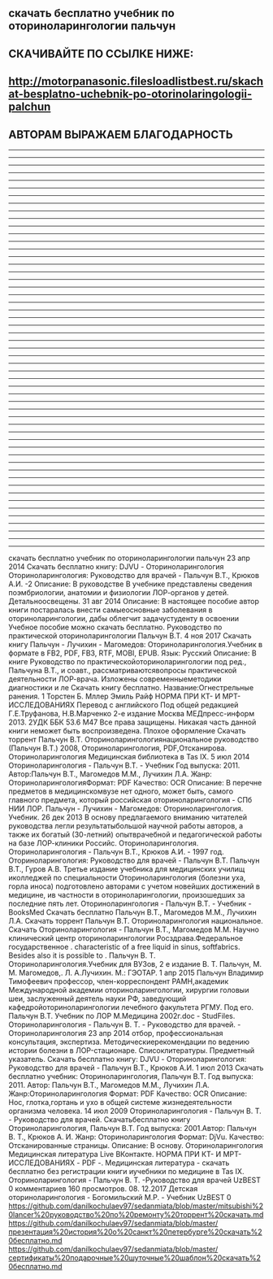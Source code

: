 скачать бесплатно учебник по оториноларингологии пальчун
--------------------------------------------------
СКАЧИВАЙТЕ ПО ССЫЛКЕ НИЖЕ:
--------------------------------------------------
http://motorpanasonic.filesloadlistbest.ru/skachat-besplatno-uchebnik-po-otorinolaringologii-palchun
--------------------------------------------------
АВТОРАМ ВЫРАЖАЕМ БЛАГОДАРНОСТЬ
--------------------------------------------------
--------------------------------------------------
--------------------------------------------------
--------------------------------------------------
--------------------------------------------------
--------------------------------------------------
--------------------------------------------------
--------------------------------------------------
--------------------------------------------------
--------------------------------------------------
--------------------------------------------------
--------------------------------------------------
--------------------------------------------------
--------------------------------------------------
--------------------------------------------------
--------------------------------------------------
--------------------------------------------------
--------------------------------------------------
--------------------------------------------------
--------------------------------------------------
--------------------------------------------------
--------------------------------------------------
--------------------------------------------------
--------------------------------------------------
--------------------------------------------------
--------------------------------------------------
--------------------------------------------------
--------------------------------------------------
--------------------------------------------------
--------------------------------------------------
--------------------------------------------------
--------------------------------------------------
--------------------------------------------------
--------------------------------------------------
--------------------------------------------------
--------------------------------------------------
--------------------------------------------------
--------------------------------------------------
--------------------------------------------------
--------------------------------------------------
--------------------------------------------------
--------------------------------------------------
--------------------------------------------------
--------------------------------------------------
--------------------------------------------------
--------------------------------------------------
--------------------------------------------------
--------------------------------------------------
--------------------------------------------------
--------------------------------------------------
--------------------------------------------------
--------------------------------------------------
--------------------------------------------------
--------------------------------------------------
скачать бесплатно учебник по оториноларингологии пальчун 23 апр 2014  Скачать бесплатно книгу: DJVU - Оториноларингология Оториноларингология: Руководство для врачей - Пальчун В.Т., Крюков А.И. -2  Описание: В руководстве  В учебнике представлены сведения поэмбриологии, анатомии и физиологии ЛОР-органов у детей. Детальноосвещены. 31 авг 2014  Описание: В настоящее пособие автор книги постаралась внести самыеосновные заболевания в оториноларингологии, дабы облегчит задачустуденту в освоении  Учебное пособие можно скачать бесплатно. Руководство по практической оториноларингологии  Пальчун В.Т. 4 ноя 2017  Скачать книгу Пальчун - Лучихин - Магомедов: Оториноларингология.Учебник в формате в FB2, PDF, FB3, RTF, MOBI, EPUB. Язык: Русский Описание: В книге Руководство по практическойоториноларингологии под ред., Пальчуна В.Т., и соавт., рассматриваютсявопросы практической деятельности ЛОР-врача. Изложены современныеметодики диагностики и ле Скачать книгу бесплатно. Название:Огнестрельные ранения. 1 Торстен Б. Мллер Эмиль Райф НОРМА ПРИ КТ- И МРТ-ИССЛЕДОВАНИЯХ Перевод с английского Под общей редакцией Г.Е.Труфанова, Н.В.Марченко 2-е издание Москва МЕДпресс-информ 2013. 2УДК ББК 53.6 М47 Все права защищены. Никакая часть данной книги неможет быть воспроизведена. Плохое оформление  Скачать торрент Пальчун В.Т. Оториноларингологиянациональное руководство (Пальчун В.Т.) 2008, Оториноларингология, PDF,Отсканирова. Оториноларингология  Медицинская библиотека в Tas IX. 5 июл 2014  Оториноларингология - Пальчун В.Т. - Учебник Год выпуска: 2011. Автор:Пальчун В.Т., Магомедов М.М., Лучихин Л.А. Жанр: ОториноларингологияФормат: PDF Качество: OCR Описание: В перечне предметов в медицинскомвузе нет одного, может быть, самого главного предмета, который
российская оториноларингология - СПб НИИ ЛОР. Пальчун - Лучихин - Магомедов: Оториноларингология. Учебник. 26 дек 2013  В основу предлагаемого вниманию читателей руководства легли результатыбольшой научной работы авторов, а также их богатый (30-летний) опытврачебной и педагогической работы на базе ЛОР-клиники Российс. Оториноларингология. Оториноларингология - Пальчун В.Т., Крюков А.И. - 1997 год. Оториноларингология: Руководство для врачей - Пальчун В.Т. Пальчун В.Т., Гуров А.В. Третье издание учебника для медицинских училищ иколледжей по специальности Оториноларингология (болезни уха, горла иноса) подготовлено авторами с учетом новейших достижений в медицине, ив частности в оториноларингологии, произошедших за последние пять лет. Оториноларингология - Пальчун В.Т. - Учебник - BooksMed
Скачать бесплатно Пальчун В.Т., Магомедов М.М., Лучихин Л.А. Скачать торрент Пальчун В.Т. Оториноларингология национальное. Скачать Оториноларингология - Пальчун В.Т., Магомедов М.М. Научно клинический центр оториноларингологии Росздрава.Федеральное государственное . characteristic of a free liquid in sinus, softfabrics. Besides also it is possible to . Пальчун В. Т. Оториноларингология.Учебник для ВУЗов, 2 е издание  В. Т. Пальчун, М. М. Магомедов,. Л. А.Лучихин. М.: ГЭОТАР. 1 апр 2015  Пальчун Владимир Тимофеевич  профессор, член-корреспондент РАМН,академик Международной академии оториноларингологии, хирургии головыи шеи, заслуженный деятель науки РФ, заведующий кафедройоториноларингологии лечебного факультета РГМУ. Под его. Пальчун В.Т. Учебник по ЛОР М.Медицина 2002г.doc - StudFiles. Оториноларингология - Пальчун В. Т. - Руководство для врачей. - Оториноларингология
23 апр 2014   отбор, профессиональная консультация, экспертиза. Методическиерекомендации по ведению истории болезни в ЛOP-стационаре. Списоклитературы. Предметный указатель. Скачать бесплатно книгу: DJVU - Оториноларингология: Руководство для врачей - Пальчун В.Т., Крюков А.И. 1 июл 2013  Скачать бесплатно учебник: Оториноларингология, Пальчун В.Т. Год выпуска: 2011. Автор: Пальчун В.Т., Магомедов М.М., Лучихин Л.А. Жанр:Оториноларингология Формат: PDF Качество: OCR Описание: Нос, глотка,гортань и ухо в общей системе жизнедеятельности организма человека. 14 июл 2009  Оториноларингология - Пальчун В. Т. - Руководство для врачей. Скачатьбесплатно книгу Оториноларингология, Пальчун В.Т. Год выпуска: 2001.Автор: Пальчун В. Т., Крюков А. И. Жанр: Оториноларингология Формат: DjVu. Качество: Отсканированные страницы. Описание: В основу. Оториноларингология  Медицинская литература Live  ВКонтакте. НОРМА ПРИ КТ- И МРТ-ИССЛЕДОВАНИЯХ - PDF -. Медицинская литература - скачать бесплатно без регистрации книги иучебники по медицине в Tas IX.  Оториноларингология - Пальчун В. Т. -Руководство для врачей  UzBEST  0 комментариев  160 просмотров. 08. 12.2017  Детская оториноларингология - Богомильский М.Р. - Учебник UzBEST  0
https://github.com/danilkochulaev97/sedanmiata/blob/master/mitsubishi%20lancer%20руководство%20по%20ремонту%20торрент%20скачать.md
https://github.com/danilkochulaev97/sedanmiata/blob/master/презентация%20история%20о%20санкт%20петербурге%20скачать%20бесплатно.md
https://github.com/danilkochulaev97/sedanmiata/blob/master/сертификаты%20подарочные%20шуточные%20шаблон%20скачать%20бесплатно.md